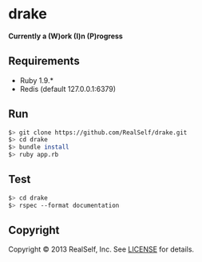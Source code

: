 drake
=====

**Currently a (W)ork (I)n (P)rogress**

Requirements
------------

* Ruby 1.9.*
* Redis (default 127.0.0.1:6379)

Run
---

```bash
$> git clone https://github.com/RealSelf/drake.git
$> cd drake
$> bundle install
$> ruby app.rb
```

Test
----

```bash
$> cd drake
$> rspec --format documentation
```

Copyright
---------

Copyright © 2013 RealSelf, Inc. See [LICENSE](https://github.com/RealSelf/drake/blob/master/LICENSE) for details.
